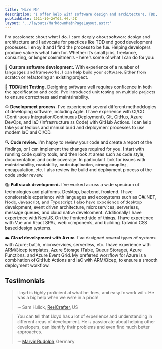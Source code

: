 ```yaml
---
title: 'Hire Me'
description: 'I offer help with software design and architecture, TDD, code reviews, full stack development and development processes.'
publishDate: 2021-10-26T02:44:43Z
layout: '../layouts/MarkdownMainPageLayout.astro'
---
```


I'm passionate about what I do. I care deeply about software design and architecture and I advocate for practices like TDD and good development processes. I enjoy it and I find the process to be fun. Helping developers produce value is what I aim for. Whether it's small jobs, freelance, consulting, or longer commitments - here's some of what I can do for you:

🧰 **Custom software development.** With experience of a number of languages and frameworks, I can help build your software. Either from scratch or refactoring an existing project.

📝 **TDD/Unit Testing.** Designing software well requires confidence in both the specification and code. I've introduced unit testing on multiple projects to ensure correctness and maintainability.

⚙️ **Development process.** I've experienced several different methodologies of developing software, including Agile. I have experience with CI/CD (Continuous Integration/Continuous Deployment), Git, GitHub, Azure DevOps, and IaC (Infrastructure as Code) with GitHub Actions. I can help take your tedious and manual build and deployment processes to use modern IaC and CI/CD.

🔍 **Code review.** I'm happy to review your code and create a report of the findings, or I can implement the changes required for you. I start with running code quality tools, and then look at areas such as code style, documentation, and code coverage. In particular I look for issues with maintainability, readability, code duplication, strong coupling, encapsulation, etc. I also review the build and deployment process of the code under review.

📚 **Full stack development.** I've worked across a wide spectrum of technologies and platforms. Desktop, backend, frontend. I have considerable experience with languages and ecosystems such as C#/.NET, Node, Javascript, and Typescript. I also have experience of desktop development, event driven architecture, microservices, serverless, message queues, and cloud native development. Additionally I have experience with NestJS. On the frontend side of things, I have experience with Vue and React SPAs, web components, and building Tailwind CSS based design systems.

☁️ **Cloud development with Azure.** I've designed several types of systems with Azure; batch, microservices, serverless, etc. I have experience with ARM/Bicep templates, Azure Storage (Table, Queue Storage), Azure Functions, and Azure Event Grid. My preferred workflow for Azure is a combination of GitHub Actions and IaC with ARM/Bicep, to ensure a smooth deployment workflow.

## Testimonials

> Lloyd is highly proficient at what he does, and easy to work with. He was a big help when we were in a pinch!
>
> -- Sam Hulick, [ReelCrafter](https://www.reelcrafter.com/), US

> You can tell that Lloyd has a lot of experience and understanding in different areas of development. He is passionate about helping other developers, can identify their problems and even find much better approaches.
>
> -- [Marvin Rudolph](https://github.com/MarvinRudolph), Germany
